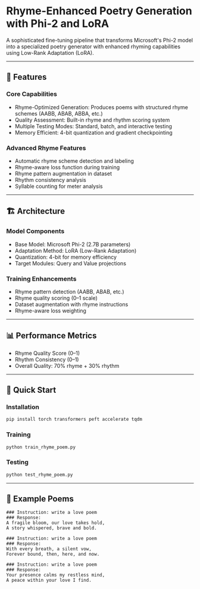 # Rhyme-Enhanced Poetry Generation with Phi-2 and LoRA

A sophisticated fine-tuning pipeline that transforms Microsoft's Phi-2 model into a specialized poetry generator with enhanced rhyming capabilities using Low-Rank Adaptation (LoRA).

---

## 🎯 Features

### Core Capabilities
- Rhyme-Optimized Generation: Produces poems with structured rhyme schemes (AABB, ABAB, ABBA, etc.)
- Quality Assessment: Built-in rhyme and rhythm scoring system
- Multiple Testing Modes: Standard, batch, and interactive testing
- Memory Efficient: 4-bit quantization and gradient checkpointing

### Advanced Rhyme Features
- Automatic rhyme scheme detection and labeling
- Rhyme-aware loss function during training
- Rhyme pattern augmentation in dataset
- Rhythm consistency analysis
- Syllable counting for meter analysis

---

## 🏗️ Architecture

### Model Components
- Base Model: Microsoft Phi-2 (2.7B parameters)
- Adaptation Method: LoRA (Low-Rank Adaptation)
- Quantization: 4-bit for memory efficiency
- Target Modules: Query and Value projections

### Training Enhancements
- Rhyme pattern detection (AABB, ABAB, etc.)
- Rhyme quality scoring (0–1 scale)
- Dataset augmentation with rhyme instructions
- Rhyme-aware loss weighting

---

## 📊 Performance Metrics

- Rhyme Quality Score (0–1)
- Rhythm Consistency (0–1)
- Overall Quality: 70% rhyme + 30% rhythm

---

## 🚀 Quick Start

### Installation
```bash
pip install torch transformers peft accelerate tqdm
```

### Training
```bash
python train_rhyme_poem.py
```

### Testing
```bash
python test_rhyme_poem.py
```

---

## 💌 Example Poems

```
### Instruction: write a love poem
### Response:
A fragile bloom, our love takes hold,
A story whispered, brave and bold.

### Instruction: write a love poem
### Response:
With every breath, a silent vow,
Forever bound, then, here, and now.

### Instruction: write a love poem
### Response:
Your presence calms my restless mind,
A peace within your love I find.
```

